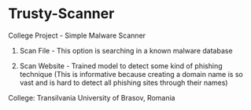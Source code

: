 # Trusty-Scanner
College Project - Simple Malware Scanner

1. Scan File - This option is searching in a known malware database

2. Scan Website - Trained model to detect some kind of phishing technique
      (This is informative because creating a domain name is so vast
      and is hard to detect all phishing sites through their names)

College: Transilvania University of Brasov, Romania
